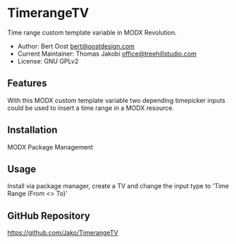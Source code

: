 # TimerangeTV

Time range custom template variable in MODX Revolution.

- Author: Bert Oost <bert@oostdesign.com>
- Current Maintainer: Thomas Jakobi <office@treehillstudio.com>
- License: GNU GPLv2

## Features

With this MODX custom template variable two depending timepicker inputs could be
used to insert a time range in a MODX resource.

## Installation

MODX Package Management

## Usage

Install via package manager, create a TV and change the input type to 'Time
Range (From <> To)'

## GitHub Repository

https://github.com/Jako/TimerangeTV
